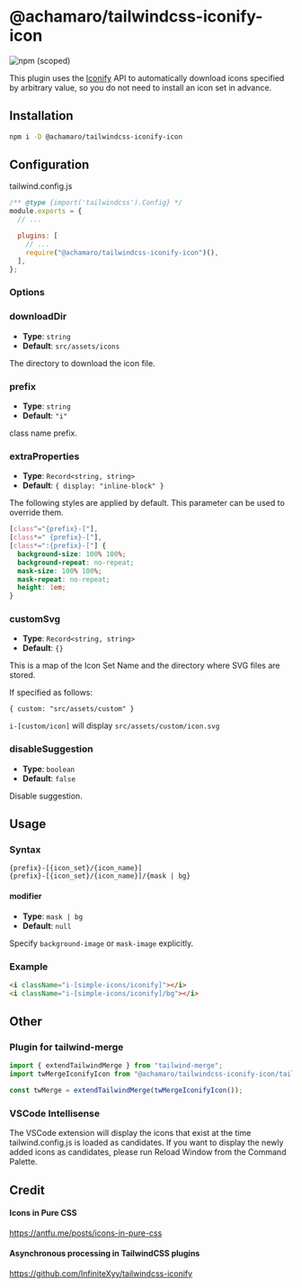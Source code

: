 # @achamaro/tailwindcss-iconify-icon

![npm (scoped)](https://img.shields.io/npm/v/@achamaro/tailwindcss-iconify-icon)

[Iconify]: https://iconify.design/

This plugin uses the [Iconify] API to automatically download icons specified by arbitrary value, so you do not need to install an icon set in advance.

## Installation

```sh
npm i -D @achamaro/tailwindcss-iconify-icon
```

## Configuration

tailwind.config.js

```javascript
/** @type {import('tailwindcss').Config} */
module.exports = {
  // ...

  plugins: [
    // ...
    require("@achamaro/tailwindcss-iconify-icon")(),
  ],
};
```

### Options

### downloadDir

- **Type**: `string`
- **Default**: `src/assets/icons`

The directory to download the icon file.

### prefix

- **Type**: `string`
- **Default**: `"i"`

class name prefix.

### extraProperties

- **Type**: `Record<string, string>`
- **Default**: `{ display: "inline-block" }`

The following styles are applied by default. This parameter can be used to override them.

```css
[class^="{prefix}-["],
[class*=" {prefix}-["],
[class*=":{prefix}-["] {
  background-size: 100% 100%;
  background-repeat: no-repeat;
  mask-size: 100% 100%;
  mask-repeat: no-repeat;
  height: 1em;
}
```

### customSvg

- **Type**: `Record<string, string>`
- **Default**: `{}`

This is a map of the Icon Set Name and the directory where SVG files are stored.

If specified as follows:

```
{ custom: "src/assets/custom" }
```

`i-[custom/icon]` will display `src/assets/custom/icon.svg`

### disableSuggestion

- **Type**: `boolean`
- **Default**: `false`

Disable suggestion.

## Usage

### Syntax

```
{prefix}-[{icon_set}/{icon_name}]
{prefix}-[{icon_set}/{icon_name}]/{mask | bg}
```

#### modifier

- **Type**: `mask | bg`
- **Default**: `null`

Specify `background-image` or `mask-image` explicitly.

### Example

```html
<i className="i-[simple-icons/iconify]"></i>
<i className="i-[simple-icons/iconify]/bg"></i>
```

## Other

### Plugin for tailwind-merge

```typescript
import { extendTailwindMerge } from "tailwind-merge";
import twMergeIconifyIcon from "@achamaro/tailwindcss-iconify-icon/tailwind-merge-plugin";

const twMerge = extendTailwindMerge(twMergeIconifyIcon());
```

### VSCode Intellisense

The VSCode extension will display the icons that exist at the time tailwind.config.js is loaded as candidates. If you want to display the newly added icons as candidates, please run Reload Window from the Command Palette.

## Credit

#### Icons in Pure CSS

https://antfu.me/posts/icons-in-pure-css

#### Asynchronous processing in TailwindCSS plugins

https://github.com/InfiniteXyy/tailwindcss-iconify
